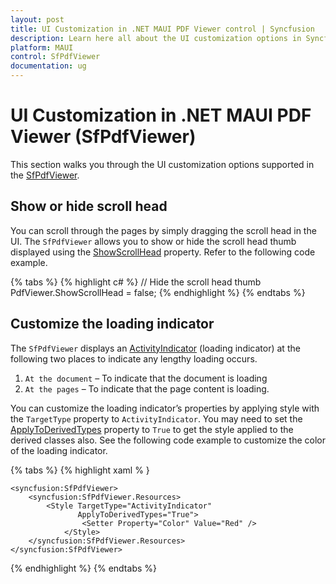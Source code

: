 ```yaml
---
layout: post
title: UI Customization in .NET MAUI PDF Viewer control | Syncfusion
description: Learn here all about the UI customization options in Syncfusion .NET MAUI PDF Viewer (SfPdfViewer) control and more.
platform: MAUI
control: SfPdfViewer
documentation: ug
---
```


# UI Customization in .NET MAUI PDF Viewer (SfPdfViewer)

This section walks you through the UI customization options supported in the [SfPdfViewer](https://help.syncfusion.com/cr/maui/Syncfusion.Maui.PdfViewer.SfPdfViewer.html).

## Show or hide scroll head

You can scroll through the pages by simply dragging the scroll head in the UI. The `SfPdfViewer` allows you to show or hide the scroll head thumb displayed using the [ShowScrollHead](https://help.syncfusion.com/cr/maui/Syncfusion.Maui.PdfViewer.SfPdfViewer.html#Syncfusion_Maui_PdfViewer_SfPdfViewer_ShowScrollHead) property. Refer to the following code example.

{% tabs %}
{% highlight c# %}
// Hide the scroll head thumb
PdfViewer.ShowScrollHead = false;
{% endhighlight %}
{% endtabs %}

## Customize the loading indicator

The `SfPdfViewer` displays an [ActivityIndicator](https://learn.microsoft.com/en-us/dotnet/maui/user-interface/controls/activityindicator) (loading indicator) at the following two places to indicate any lengthy loading occurs.

1.	`At the document` – To indicate that the document is loading
2.	`At the pages` – To indicate that the page content is loading.

You can customize the loading indicator’s properties by applying style with the `TargetType` property to `ActivityIndicator`. You may need to set the [ApplyToDerivedTypes](https://learn.microsoft.com/en-us/dotnet/maui/user-interface/styles/xaml?view=net-maui-7.0#apply-a-style-to-derived-types) property to `True` to get the style applied to the derived classes also. See the following code example to customize the color of the loading indicator.

{% tabs %}
{% highlight xaml % }

	<syncfusion:SfPdfViewer>
		<syncfusion:SfPdfViewer.Resources>
			<Style TargetType="ActivityIndicator" 
				   ApplyToDerivedTypes="True">
					<Setter Property="Color" Value="Red" />
				</Style>
		</syncfusion:SfPdfViewer.Resources>
	</syncfusion:SfPdfViewer>

{% endhighlight %} 
{% endtabs %}
